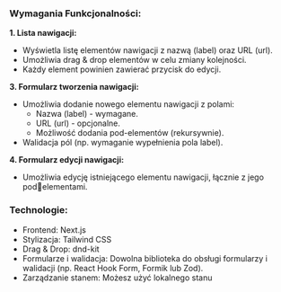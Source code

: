 ### Wymagania Funkcjonalności:

**1. Lista nawigacji:**

- Wyświetla listę elementów nawigacji z nazwą (label) oraz URL (url).
- Umożliwia drag & drop elementów w celu zmiany kolejności.
- Każdy element powinien zawierać przycisk do edycji.

**3. Formularz tworzenia nawigacji:**

- Umożliwia dodanie nowego elementu nawigacji z polami:
  - Nazwa (label) - wymagane.
  - URL (url) - opcjonalne.
  - Możliwość dodania pod-elementów (rekursywnie).
- Walidacja pól (np. wymaganie wypełnienia pola label).

**4. Formularz edycji nawigacji:**

- Umożliwia edycję istniejącego elementu nawigacji, łącznie z jego podelementami.

### Technologie:

- Frontend: Next.js
- Stylizacja: Tailwind CSS
- Drag & Drop: dnd-kit
- Formularze i walidacja: Dowolna biblioteka do obsługi formularzy i walidacji (np. React Hook Form, Formik lub Zod).
- Zarządzanie stanem: Możesz użyć lokalnego stanu
